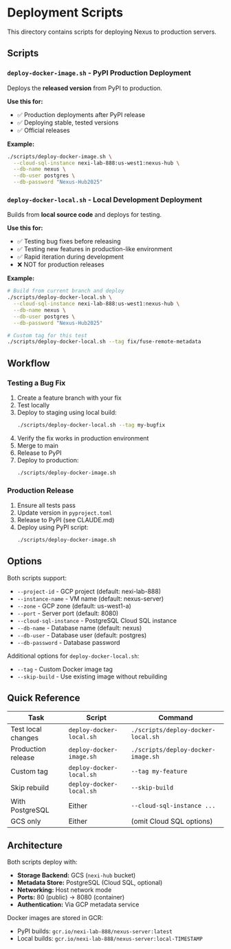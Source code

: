 # Deployment Scripts

This directory contains scripts for deploying Nexus to production servers.

## Scripts

### `deploy-docker-image.sh` - PyPI Production Deployment

Deploys the **released version** from PyPI to production.

**Use this for:**
- ✅ Production deployments after PyPI release
- ✅ Deploying stable, tested versions
- ✅ Official releases

**Example:**
```bash
./scripts/deploy-docker-image.sh \
  --cloud-sql-instance nexi-lab-888:us-west1:nexus-hub \
  --db-name nexus \
  --db-user postgres \
  --db-password "Nexus-Hub2025"
```

### `deploy-docker-local.sh` - Local Development Deployment

Builds from **local source code** and deploys for testing.

**Use this for:**
- ✅ Testing bug fixes before releasing
- ✅ Testing new features in production-like environment
- ✅ Rapid iteration during development
- ❌ NOT for production releases

**Example:**
```bash
# Build from current branch and deploy
./scripts/deploy-docker-local.sh \
  --cloud-sql-instance nexi-lab-888:us-west1:nexus-hub \
  --db-name nexus \
  --db-user postgres \
  --db-password "Nexus-Hub2025"

# Custom tag for this test
./scripts/deploy-docker-local.sh --tag fix/fuse-remote-metadata
```

## Workflow

### Testing a Bug Fix

1. Create a feature branch with your fix
2. Test locally
3. Deploy to staging using local build:
   ```bash
   ./scripts/deploy-docker-local.sh --tag my-bugfix
   ```
4. Verify the fix works in production environment
5. Merge to main
6. Release to PyPI
7. Deploy to production:
   ```bash
   ./scripts/deploy-docker-image.sh
   ```

### Production Release

1. Ensure all tests pass
2. Update version in `pyproject.toml`
3. Release to PyPI (see CLAUDE.md)
4. Deploy using PyPI script:
   ```bash
   ./scripts/deploy-docker-image.sh
   ```

## Options

Both scripts support:

- `--project-id` - GCP project (default: nexi-lab-888)
- `--instance-name` - VM name (default: nexus-server)
- `--zone` - GCP zone (default: us-west1-a)
- `--port` - Server port (default: 8080)
- `--cloud-sql-instance` - PostgreSQL Cloud SQL instance
- `--db-name` - Database name (default: nexus)
- `--db-user` - Database user (default: postgres)
- `--db-password` - Database password

Additional options for `deploy-docker-local.sh`:

- `--tag` - Custom Docker image tag
- `--skip-build` - Use existing image without rebuilding

## Quick Reference

| Task | Script | Command |
|------|--------|---------|
| Test local changes | `deploy-docker-local.sh` | `./scripts/deploy-docker-local.sh` |
| Production release | `deploy-docker-image.sh` | `./scripts/deploy-docker-image.sh` |
| Custom tag | `deploy-docker-local.sh` | `--tag my-feature` |
| Skip rebuild | `deploy-docker-local.sh` | `--skip-build` |
| With PostgreSQL | Either | `--cloud-sql-instance ...` |
| GCS only | Either | (omit Cloud SQL options) |

## Architecture

Both scripts deploy with:

- **Storage Backend:** GCS (`nexi-hub` bucket)
- **Metadata Store:** PostgreSQL (Cloud SQL, optional)
- **Networking:** Host network mode
- **Ports:** 80 (public) → 8080 (container)
- **Authentication:** Via GCP metadata service

Docker images are stored in GCR:
- PyPI builds: `gcr.io/nexi-lab-888/nexus-server:latest`
- Local builds: `gcr.io/nexi-lab-888/nexus-server:local-TIMESTAMP`
